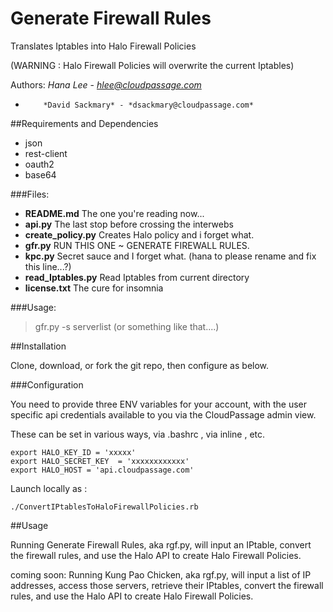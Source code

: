 # Generate Firewall Rules
Translates Iptables into Halo Firewall Policies

(WARNING : Halo Firewall Policies will overwrite the current Iptables)

Authors: *Hana Lee* - *hlee@cloudpassage.com*
*         *David Sackmary* - *dsackmary@cloudpassage.com*
         
##Requirements and Dependencies
* json
* rest-client
* oauth2
* base64

###Files:
* **README.md**   The one you're reading now...
* **api.py**   The last stop before crossing the interwebs
* **create_policy.py**   Creates Halo policy and i forget what.
* **gfr.py**   RUN THIS ONE ~ GENERATE FIREWALL RULES.
* **kpc.py**   Secret sauce and I forget what. (hana to please rename and fix this line...?)
* **read_Iptables.py**   Read Iptables from current directory
* **license.txt**   The cure for insomnia

###Usage:


>gfr.py -s serverlist (or something like that....)

##Installation 

Clone, download, or fork the git repo, then configure as below.


###Configuration

You need to provide three ENV variables for your account, with the user specific api credentials
available to you via the  CloudPassage admin view.

These can be set in various ways, via .bashrc , via inline , etc. 
```
export HALO_KEY_ID = 'xxxxx'
export HALO_SECRET_KEY  = 'xxxxxxxxxxxx'
export HALO_HOST = 'api.cloudpassage.com'
```

Launch locally as :

`./ConvertIPtablesToHaloFirewallPolicies.rb`


##Usage

Running Generate Firewall Rules, aka rgf.py, will input an IPtable, convert the firewall rules, and use the Halo API to create Halo Firewall Policies.

coming soon:
Running Kung Pao Chicken, aka rgf.py, will input a list of IP addresses, access those servers, retrieve their IPtables, convert the firewall rules, and use the Halo API to create Halo Firewall Policies.
